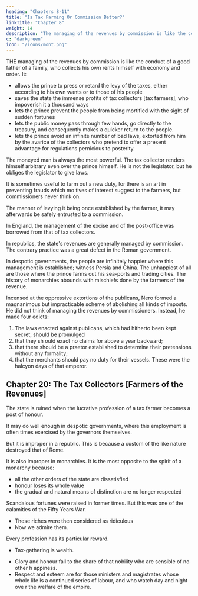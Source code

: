 ```yaml
---
heading: "Chapters 8-11"
title: "Is Tax Farming Or Commission Better?"
linkTitle: "Chapter 8"
weight: 14
description: "The managing of the revenues by commission is like the conduct of a good father of a family"
c: "darkgreen"
icon: "/icons/mont.png"
---
```




THE managing of the revenues by commission is like the conduct of a good father of a family, who collects his own rents himself with economy and order. It:
- allows the prince to press or retard the levy of the taxes, either according to his own wants or to those of his people
- saves the state the immense profits of tax collectors [tax farmers], who impoverish it a thousand ways
- lets the prince prevent the people from being mortified with the sight of sudden fortunes
- lets the public money pass through few hands, go directly to the treasury, and consequently makes a quicker return to the people.  
- lets the prince avoid an infinite number of bad laws, extorted from him by the avarice of the collectors who pretend to offer a present  advantage for regulations pernicious to posterity.

The moneyed man is always the most powerful. The tax collector renders himself arbitrary even over the prince himself. He is not the legislator, but he obliges the legislator to give laws.

It is sometimes useful to farm out a new duty, for there is an art in preventing frauds which mo tives of interest suggest to the farmers, but commissioners never think on. 

The manner of levying it being once established by the farmer, it may afterwards be safely entrusted to a commission. 

In England, the management of the excise and of the post-office was borrowed from that of tax collectors<!--  the farmers of the revenue -->.

In republics, the state's revenues are generally managed by commission. The contrary practice was a great defect in the Roman government. 

In despotic governments, the people are infinitely happier where this management is established; witness Persia and China. The unhappiest of all are those where the prince farms out his sea-ports and trading cities. The history of monarchies abounds with mischiefs done by the farmers of the revenue.

Incensed at the oppressive extortions of the publicans, Nero formed a magnanimous but impracticable scheme of abolishing all kinds of imposts. He did not think of managing the revenues by commissioners. Instead, he made four edicts:

1. The laws enacted against publicans, which had hitherto been kept secret, should be promulged
2. that they sh ould exact no claims for above a year backward; 
3. that there should be a praetor established to determine their pretensions without any formality; 
4. that the merchants should pay no duty for their vessels. These were the halcyon days of that emperor.




## Chapter 20: The Tax Collectors [Farmers of the Revenues]

The state is ruined when the lucrative profession of a tax farmer becomes a post of honour.

It may do well enough in despotic governments, where this employment is often times exercised by the governors themselves. 

But it is improper in a republic. This is because a custom of the like nature destroyed that of Rome. 

It is also improper in monarchies. It is the most opposite to the spirit of a monarchy because:
- all the other orders of the state are dissatisfied
- honour loses its whole value
- the gradual and natural means of distinction are no longer respected
<!-- the very principle of monarchy is subverted. -->

Scandalous fortunes were raised in former times. But this was one of the calamities of the Fifty Years War.
- These riches were then considered as ridiculous
- Now we admire them.

Every profession has its particular reward.
- Tax-gathering is wealth.
<!-- ; and wealth is its own reward.  -->
- Glory and honour fall to the share of that nobility who are sensible of no other h appiness. 
- Respect and esteem are for those ministers and magistrates whose  whole life is a continued series of labour, and who watch day and night ove r the welfare of the empire.
